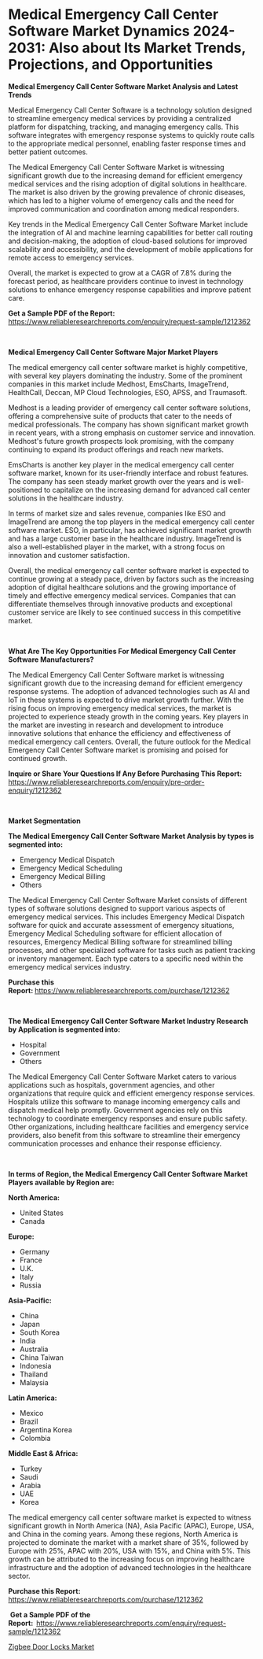 <p><h1>Medical Emergency Call Center Software Market Dynamics 2024-2031: Also about Its Market Trends, Projections, and Opportunities</h1></p><p><strong>Medical Emergency Call Center Software Market Analysis and Latest Trends</strong></p>
<p><p>Medical Emergency Call Center Software is a technology solution designed to streamline emergency medical services by providing a centralized platform for dispatching, tracking, and managing emergency calls. This software integrates with emergency response systems to quickly route calls to the appropriate medical personnel, enabling faster response times and better patient outcomes.</p><p>The Medical Emergency Call Center Software Market is witnessing significant growth due to the increasing demand for efficient emergency medical services and the rising adoption of digital solutions in healthcare. The market is also driven by the growing prevalence of chronic diseases, which has led to a higher volume of emergency calls and the need for improved communication and coordination among medical responders.</p><p>Key trends in the Medical Emergency Call Center Software Market include the integration of AI and machine learning capabilities for better call routing and decision-making, the adoption of cloud-based solutions for improved scalability and accessibility, and the development of mobile applications for remote access to emergency services.</p><p>Overall, the market is expected to grow at a CAGR of 7.8% during the forecast period, as healthcare providers continue to invest in technology solutions to enhance emergency response capabilities and improve patient care.</p></p>
<p><strong>Get a Sample PDF of the Report:&nbsp;</strong> <a href="https://www.reliableresearchreports.com/enquiry/request-sample/1212362">https://www.reliableresearchreports.com/enquiry/request-sample/1212362</a></p>
<p>&nbsp;</p>
<p><strong>Medical Emergency Call Center Software Major Market Players</strong></p>
<p><p>The medical emergency call center software market is highly competitive, with several key players dominating the industry. Some of the prominent companies in this market include Medhost, EmsCharts, ImageTrend, HealthCall, Deccan, MP Cloud Technologies, ESO, APSS, and Traumasoft.</p><p>Medhost is a leading provider of emergency call center software solutions, offering a comprehensive suite of products that cater to the needs of medical professionals. The company has shown significant market growth in recent years, with a strong emphasis on customer service and innovation. Medhost's future growth prospects look promising, with the company continuing to expand its product offerings and reach new markets.</p><p>EmsCharts is another key player in the medical emergency call center software market, known for its user-friendly interface and robust features. The company has seen steady market growth over the years and is well-positioned to capitalize on the increasing demand for advanced call center solutions in the healthcare industry.</p><p>In terms of market size and sales revenue, companies like ESO and ImageTrend are among the top players in the medical emergency call center software market. ESO, in particular, has achieved significant market growth and has a large customer base in the healthcare industry. ImageTrend is also a well-established player in the market, with a strong focus on innovation and customer satisfaction.</p><p>Overall, the medical emergency call center software market is expected to continue growing at a steady pace, driven by factors such as the increasing adoption of digital healthcare solutions and the growing importance of timely and effective emergency medical services. Companies that can differentiate themselves through innovative products and exceptional customer service are likely to see continued success in this competitive market.</p></p>
<p>&nbsp;</p>
<p><strong>What Are The Key Opportunities For Medical Emergency Call Center Software Manufacturers?</strong></p>
<p><p>The Medical Emergency Call Center Software market is witnessing significant growth due to the increasing demand for efficient emergency response systems. The adoption of advanced technologies such as AI and IoT in these systems is expected to drive market growth further. With the rising focus on improving emergency medical services, the market is projected to experience steady growth in the coming years. Key players in the market are investing in research and development to introduce innovative solutions that enhance the efficiency and effectiveness of medical emergency call centers. Overall, the future outlook for the Medical Emergency Call Center Software market is promising and poised for continued growth.</p></p>
<p><strong>Inquire or Share Your Questions If Any Before Purchasing This Report:</strong> <a href="https://www.reliableresearchreports.com/enquiry/pre-order-enquiry/1212362">https://www.reliableresearchreports.com/enquiry/pre-order-enquiry/1212362</a></p>
<p>&nbsp;</p>
<p><strong>Market Segmentation</strong></p>
<p><strong>The Medical Emergency Call Center Software Market Analysis by types is segmented into:</strong></p>
<p><ul><li>Emergency Medical Dispatch</li><li>Emergency Medical Scheduling</li><li>Emergency Medical Billing</li><li>Others</li></ul></p>
<p><p>The Medical Emergency Call Center Software Market consists of different types of software solutions designed to support various aspects of emergency medical services. This includes Emergency Medical Dispatch software for quick and accurate assessment of emergency situations, Emergency Medical Scheduling software for efficient allocation of resources, Emergency Medical Billing software for streamlined billing processes, and other specialized software for tasks such as patient tracking or inventory management. Each type caters to a specific need within the emergency medical services industry.</p></p>
<p><strong>Purchase this Report:&nbsp;</strong><a href="https://www.reliableresearchreports.com/purchase/1212362">https://www.reliableresearchreports.com/purchase/1212362</a></p>
<p>&nbsp;</p>
<p><strong>The Medical Emergency Call Center Software Market Industry Research by Application is segmented into:</strong></p>
<p><ul><li>Hospital</li><li>Government</li><li>Others</li></ul></p>
<p><p>The Medical Emergency Call Center Software Market caters to various applications such as hospitals, government agencies, and other organizations that require quick and efficient emergency response services. Hospitals utilize this software to manage incoming emergency calls and dispatch medical help promptly. Government agencies rely on this technology to coordinate emergency responses and ensure public safety. Other organizations, including healthcare facilities and emergency service providers, also benefit from this software to streamline their emergency communication processes and enhance their response efficiency.</p></p>
<p>&nbsp;</p>
<p><strong>In terms of Region, the Medical Emergency Call Center Software Market Players available by Region are:</strong></p>
<p>
    <p> <strong> North America: </strong>
        <ul>
            <li>United States</li>
            <li>Canada</li>
        </ul>
        </p> 
    <p> <strong> Europe: </strong>
        <ul>
            <li>Germany</li>
            <li>France</li>
            <li>U.K.</li>
            <li>Italy</li>
            <li>Russia</li>
        </ul>
        </p> 
    <p> <strong> Asia-Pacific: </strong>
        <ul>
            <li>China</li>
            <li>Japan</li>
            <li>South Korea</li>
            <li>India</li>
            <li>Australia</li>
            <li>China Taiwan</li>
            <li>Indonesia</li>
            <li>Thailand</li>
            <li>Malaysia</li>
        </ul>
        </p> 
    <p> <strong> Latin America: </strong>
        <ul>
            <li>Mexico</li>
            <li>Brazil</li>
            <li>Argentina Korea</li>
            <li>Colombia</li>
        </ul>
        </p> 
    <p> <strong> Middle East & Africa: </strong>
        <ul>
            <li>Turkey</li>
            <li>Saudi</li>
            <li>Arabia</li>
            <li>UAE</li>
            <li>Korea</li>
        </ul>
    </p>
    </p>
<p><p>The medical emergency call center software market is expected to witness significant growth in North America (NA), Asia Pacific (APAC), Europe, USA, and China in the coming years. Among these regions, North America is projected to dominate the market with a market share of 35%, followed by Europe with 25%, APAC with 20%, USA with 15%, and China with 5%. This growth can be attributed to the increasing focus on improving healthcare infrastructure and the adoption of advanced technologies in the healthcare sector.</p></p>
<p><strong>Purchase this Report: </strong><a href="https://www.reliableresearchreports.com/purchase/1212362">https://www.reliableresearchreports.com/purchase/1212362</a></p>
<p>&nbsp;<strong>Get a Sample PDF of the Report:&nbsp;&nbsp;</strong><a href="https://www.reliableresearchreports.com/enquiry/request-sample/1212362">https://www.reliableresearchreports.com/enquiry/request-sample/1212362</a></p>
<p><strong></strong></p>
<p><p><a href="https://github.com/redneck06/Market-Research-Report-List-2/blob/main/zigbee-door-locks-market.md">Zigbee Door Locks Market</a></p></p>